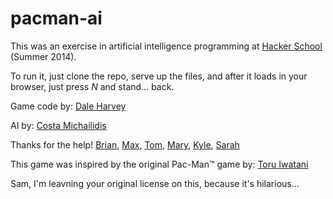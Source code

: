 pacman-ai
=========

This was an exercise in artificial intelligence programming at [Hacker School ](https://www.hackerschool.com) (Summer 2014).

To run it, just clone the repo, serve up the files, and after it loads in your browser, just press _N_ and stand... back.

Game code by: [Dale Harvey](https://github.com/daleharvey/pacman)

AI by: [Costa Michailidis](https://github.com/wamoyo/pacman-ai)

Thanks for the help! [Brian](https://github.com/bruslim), [Max](https://github.com/cowpig), [Tom](https://github.com/thomasballinger), [Mary](https://github.com/maryrosecook), [Kyle](https://github.com/kbeyer), [Sarah](http://github.com/smparker1201)

This game was inspired by the original Pac-Man&#8482; game by: [Toru Iwatani](http://en.wikipedia.org/wiki/Pac-Man)

Sam, I'm leavning your original license on this, because it's hilarious...

